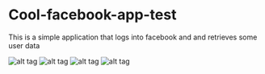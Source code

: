 # Cool-facebook-app-test
This is a simple application that logs into facebook and and retrieves some user data


![alt tag](https://raw.githubusercontent.com/lawlessc/Cool-facebook-app-test/blob/master/screenshots/1.jpg)
![alt tag](https://raw.githubusercontent.com/lawlessc/Cool-facebook-app-test/blob/master/screenshots/2.jpg)
![alt tag](https://raw.githubusercontent.com/lawlessc/Cool-facebook-app-test/blob/master/screenshots/3.jpg)
![alt tag](https://raw.githubusercontent.com/lawlessc/Cool-facebook-app-test/blob/master/screenshots/4.jpg)